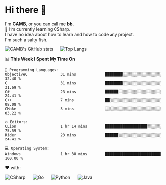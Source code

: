 # Hi there 👋
<!--
**CAMB-dev/CAMB-dev** is a ✨ _special_ ✨ repository because its `README.md` (this file) appears on your GitHub profile.

Here are some ideas to get you started:

- 🔭 I’m currently working on ...
- 🌱 I’m currently learning ...
- 👯 I’m looking to collaborate on ...
- 🤔 I’m looking for help with ...
- 💬 Ask me about ...
- 📫 How to reach me: ...
- 😄 Pronouns: ...
- ⚡ Fun fact: ...
-->
 I'm **CAMB**, or you can call me **bb**.  
 🌱 I’m currently learning CSharp.  
 I have no idea about how to learn and how to code any project.  
 I'm such a salty fish.
 
 
![CAMB's GitHub stats](https://github-readme-stats.vercel.app/api?username=CAMB-dev&show_icons=true&theme=tokyonight)
&nbsp;&nbsp;&nbsp;&nbsp;
![Top Langs](https://github-readme-stats.vercel.app/api/top-langs/?username=CAMB-dev&langs_count=5&theme=tokyonight)


<!--START_SECTION:waka-->
📊 **This Week I Spent My Time On** 

```text
💬 Programming Languages: 
ObjectiveC               31 mins             ████████░░░░░░░░░░░░░░░░░   32.40 % 
C                        31 mins             ████████░░░░░░░░░░░░░░░░░   31.69 % 
C#                       23 mins             ██████░░░░░░░░░░░░░░░░░░░   24.41 % 
C++                      7 mins              ██░░░░░░░░░░░░░░░░░░░░░░░   08.08 % 
CMake                    3 mins              ░░░░░░░░░░░░░░░░░░░░░░░░░   03.22 % 

🔥 Editors: 
CLion                    1 hr 14 mins        ███████████████████░░░░░░   75.59 % 
Rider                    23 mins             ██████░░░░░░░░░░░░░░░░░░░   24.41 % 

💻 Operating System: 
Windows                  1 hr 38 mins        █████████████████████████   100.00 % 

```


<!--END_SECTION:waka-->


❤ with:

![CSharp](https://img.shields.io/badge/CSharp-%23512BD4?style=for-the-badge&logo=.net)
&nbsp;&nbsp;&nbsp;&nbsp;
![Go](https://img.shields.io/badge/Go-000000?style=for-the-badge&logo=go)
&nbsp;&nbsp;&nbsp;&nbsp;
![Python](https://img.shields.io/badge/Python-000000?style=for-the-badge&logo=python)
&nbsp;&nbsp;&nbsp;&nbsp;
![Java](https://img.shields.io/badge/Java-964B00?style=for-the-badge&logo=openjdk)
